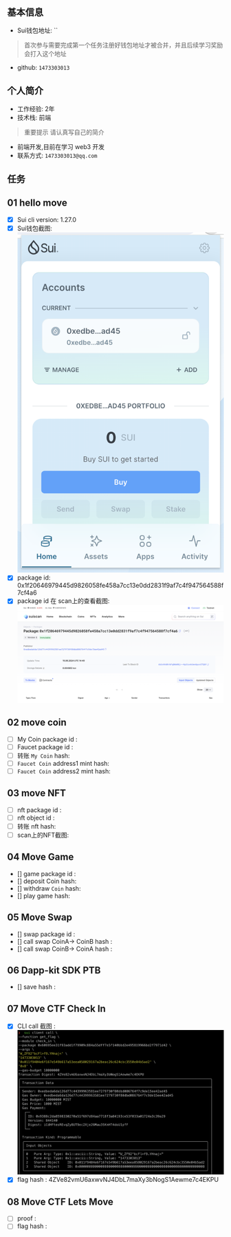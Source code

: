 ## 基本信息
- Sui钱包地址: ``
> 首次参与需要完成第一个任务注册好钱包地址才被合并，并且后续学习奖励会打入这个地址
- github: `1473303013`

## 个人简介
- 工作经验: 2年
- 技术栈: 前端
> 重要提示 请认真写自己的简介
- 前端开发,目前在学习 web3 开发
- 联系方式: `1473303013@qq.com`

## 任务

##   01 hello move  
- [x] Sui cli version: 1.27.0
- [x] Sui钱包截图: ![Sui钱包截图](./images/sui.png)
- [x] package id: 0x1f20646979445d9826058fe458a7cc13e0dd2831f9af7c4f947564588f7cf4a6
- [x] package id 在 scan上的查看截图:![Scan截图](./images/sui_scan.png)

##   02 move coin
- [ ] My Coin package id :
- [ ] Faucet package id : 
- [ ] 转账 `My Coin` hash:
- [ ] `Faucet Coin` address1 mint hash: 
- [ ] `Faucet Coin` address2 mint hash:

##   03 move NFT
- [ ] nft package id : 
- [ ] nft object id :
- [ ] 转账 nft  hash: 
- [ ] scan上的NFT截图:

##   04 Move Game
- [] game package id :
- [] deposit Coin hash:
- [] withdraw `Coin` hash:
- [] play game hash:

##   05 Move Swap
- [] swap package id :
- [] call swap CoinA-> CoinB  hash :
- [] call swap CoinB-> CoinA  hash :

##   06 Dapp-kit SDK PTB
- [] save hash :

##   07 Move CTF Check In
- [x] CLI call 截图 : ![截图](./images/task7.png)
- [x] flag hash : 4ZVe82vmU6axwvNJ4DbL7maXy3bNogS1Aewme7c4EKPU 

##   08 Move CTF Lets Move
- [ ] proof : 
- [ ] flag hash : 
